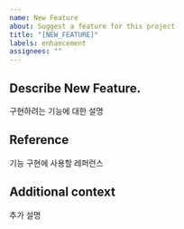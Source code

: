 ```yaml
---
name: New Feature
about: Suggest a feature for this project
title: "[NEW_FEATURE]"
labels: enhancement
assignees: ""
---
```


## Describe New Feature.

구현하려는 기능에 대한 설명

## Reference

기능 구현에 사용할 레퍼런스

## Additional context

추가 설명
